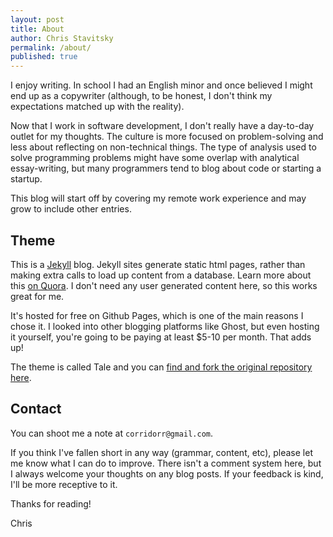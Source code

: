```yaml
---
layout: post
title: About
author: Chris Stavitsky
permalink: /about/
published: true
---
```

I enjoy writing. In school I had an English minor and once believed I might end up as a copywriter (although, to be honest, I don't think my expectations matched up with the reality).

Now that I work in software development, I don't really have a day-to-day outlet for my thoughts. The culture is more focused on problem-solving and less about reflecting on non-technical things. The type of analysis used to solve programming problems might have some overlap with analytical essay-writing, but many programmers tend to blog about code or starting a startup.

This blog will start off by covering my remote work experience and may grow to include other entries.

## Theme
This is a [Jekyll](https://github.com/jekyll/jekyll) blog. Jekyll sites generate static html pages, rather than making extra calls to load up content from a database. Learn more about this [on Quora](https://www.quora.com/How-does-a-static-site-generator-like-Jekyll-work). I don't need any user generated content here, so this works great for me.

It's hosted for free on Github Pages, which is one of the main reasons I chose it. I looked into other blogging platforms like Ghost, but even hosting it yourself, you're going to be paying at least $5-10 per month. That adds up!

The theme is called Tale and you can [find and fork the original repository here](https://github.com/chesterhow/tale).

## Contact

You can shoot me a note at `corridorr@gmail.com`.

If you think I've fallen short in any way (grammar, content, etc), please let me know what I can do to improve. There isn't a comment system here, but I always welcome your thoughts on any blog posts. If your feedback is kind, I'll be more receptive to it.

Thanks for reading!

Chris
